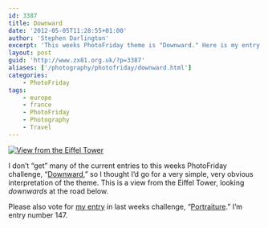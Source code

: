 ```yaml
---
id: 3387
title: Downward
date: '2012-05-05T11:28:55+01:00'
author: 'Stephen Darlington'
excerpt: 'This weeks PhotoFriday theme is "Downward." Here is my entry.'
layout: post
guid: 'http://www.zx81.org.uk/?p=3387'
aliases: ['/photography/photofriday/downward.html']
categories:
    - PhotoFriday
tags:
    - europe
    - france
    - PhotoFriday
    - Photography
    - Travel
---
```


[![View from the Eiffel Tower](https://i0.wp.com/farm5.staticflickr.com/4094/4871613963_2d653acd16.jpg?resize=500%2C333)](http://www.flickr.com/photos/stephendarlington/4871613963/ "View from the Eiffel Tower by stephendarlington, on Flickr")

I don’t “get” many of the current entries to this weeks PhotoFriday challenge, “[Downward](http://www.photofriday.com/archives/challenge/001184.php),” so I thought I’d go for a very simple, very obvious interpretation of the theme. This is a view from the Eiffel Tower, looking *downwards* at the road below.

Please also vote for [my entry](http://www.zx81.org.uk/photography/photofriday/portraiture.html) in last weeks challenge, “[Portraiture](http://www.photofriday.com/linkviewer.php?id=1182).” I’m entry number 147.